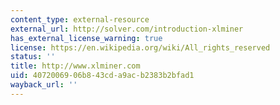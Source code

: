 ```yaml
---
content_type: external-resource
external_url: http://solver.com/introduction-xlminer
has_external_license_warning: true
license: https://en.wikipedia.org/wiki/All_rights_reserved
status: ''
title: http://www.xlminer.com
uid: 40720069-06b8-43cd-a9ac-b2383b2bfad1
wayback_url: ''
---
```

